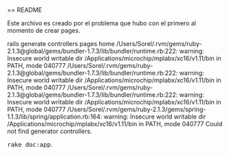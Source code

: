 == README

Este archivo es creado por el problema que hubo con el primero al momento de crear pages.

rails generate controllers pages home
/Users/Sorel/.rvm/gems/ruby-2.1.3@global/gems/bundler-1.7.3/lib/bundler/runtime.rb:222: warning: Insecure world writable dir /Applications/microchip/mplabx/xc16/v1.11/bin in PATH, mode 040777
/Users/Sorel/.rvm/gems/ruby-2.1.3@global/gems/bundler-1.7.3/lib/bundler/runtime.rb:222: warning: Insecure world writable dir /Applications/microchip/mplabx/xc16/v1.11/bin in PATH, mode 040777
/Users/Sorel/.rvm/gems/ruby-2.1.3@global/gems/bundler-1.7.3/lib/bundler/runtime.rb:222: warning: Insecure world writable dir /Applications/microchip/mplabx/xc16/v1.11/bin in PATH, mode 040777
/Users/Sorel/.rvm/gems/ruby-2.1.3/gems/spring-1.1.3/lib/spring/application.rb:164: warning: Insecure world writable dir /Applications/microchip/mplabx/xc16/v1.11/bin in PATH, mode 040777
Could not find generator controllers.

<tt>rake doc:app</tt>.

